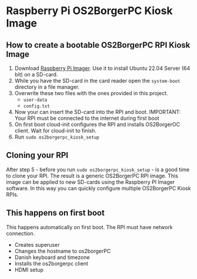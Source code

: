 # Raspberry Pi OS2BorgerPC Kiosk Image #

## How to create a bootable OS2BorgerPC RPI Kiosk Image ##
1. Download [Raspberry Pi Imager](https://www.raspberrypi.com/software/). Use it to install Ubuntu 22.04 Server (64 bit) on a SD-card.
2. While you have the SD-card in the card reader open the `system-boot` directory in a file manager.
3. Overwrite these two files with the ones provided in this project.
   - `user-data`
   - `config.txt`
4. Now your can insert the SD-card into the RPI and boot. IMPORTANT: Your RPI must be connected to the internet during first boot
5. On first boot cloud-init configures the RPI and installs OS2BorgerOC client. Wait for cloud-init to finish.
6. Run `sudo os2borgerpc_kiosk_setup`

## Cloning your RPI ##
After step 5 - before you run `sudo os2borgerpc_kiosk_setup` - is a good time to clone your RPI. The result is a generic OS2BorgerPC RPI image. This image can be applied to new SD-cards using the Raspberry PI Imager software. In this way you can quickly configure multiple OS2BorgerPC Kiosk RPIs. 

## This happens on first boot ##
This happens automatically on first boot. The RPI must have network connection.
- Creates superuser
- Changes the hostname to os2borgerPC
- Danish keyboard and timezone
- Installs the os2borgerpc client
- HDMI setup
  


